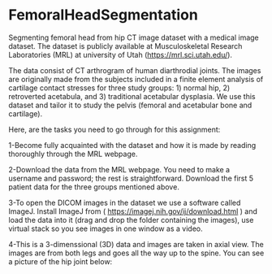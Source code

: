 # FemoralHeadSegmentation

Segmenting femoral head from hip CT image dataset with a medical image dataset. The dataset is publicly available at Musculoskeletal Research Laboratories (MRL) at university of Utah (https://mrl.sci.utah.edu/).

The data consist of CT arthrogram of human diarthrodial joints. The images are originally made from the subjects included in a finite element analysis of cartilage contact stresses for three study groups: 1) normal hip, 2) retroverted acetabula, and 3) traditional acetabular dysplasia. We use this dataset and tailor it to study the pelvis (femoral and acetabular bone and cartilage).

Here, are the tasks you need to go through for this assignment:

1-Become fully acquainted with the dataset and how it is made by reading thoroughly through the MRL webpage.

2-Download the data from the MRL webpage. You need to make a username and password; the rest is straightforward. Download the first 5 patient data for the three groups mentioned above.

3-To open the DICOM images in the dataset we use a software called ImageJ. Install ImageJ from ( https://imagej.nih.gov/ij/download.html ) and load the data into it (drag and drop the folder containing the images), use virtual stack so you see images in one window as a video.

4-This is a 3-dimenssional (3D) data and images are taken in axial view. The images are from both legs and goes all the way up to the spine. You can see a picture of the hip joint below: